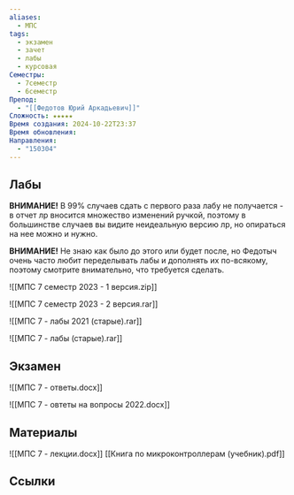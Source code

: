 ```yaml
---
aliases:
  - МПС
tags:
  - экзамен
  - зачет
  - лабы
  - курсовая
Семестры:
  - 7семестр
  - 6семестр
Препод:
  - "[[Федотов Юрий Аркадьевич]]"
Сложность: ★★★★★
Время создания: 2024-10-22T23:37
Время обновления: 
Направления:
  - "150304"
---
```

## Лабы

**ВНИМАНИЕ!** В 99% случаев сдать с первого раза лабу не получается - в отчет лр вносится множество изменений ручкой, поэтому в большинстве случаев вы видите неидеальную версию лр, но опираться на нее можно и нужно.
 
 **ВНИМАНИЕ!** Не знаю как было до этого или будет после, но Федотыч очень часто любит переделывать лабы и дополнять их по-всякому, поэтому смотрите внимательно, что требуется сделать.

![[МПС 7 семестр 2023 - 1 версия.zip]]

![[МПС 7 семестр 2023 - 2 версия.rar]]

![[МПС 7 - лабы 2021 (старые).rar]]

![[МПС 7 - лабы (старые).rar]]
## Экзамен

![[МПС 7 - ответы.docx]]

![[МПС 7 - овтеты на вопросы 2022.docx]]

## Материалы

![[МПС 7 - лекции.docx]]
[[Книга по микроконтроллерам (учебник).pdf]]
## Ссылки
